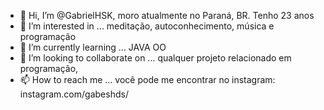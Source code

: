 - 👋 Hi, I’m @GabrielHSK, moro atualmente no Paraná, BR. Tenho 23 anos 
- 👀 I’m interested in ... meditação, autoconhecimento, música e programação
- 🌱 I’m currently learning ... JAVA OO 
- 💞️ I’m looking to collaborate on ... qualquer projeto relacionado em programação, 
- 📫 How to reach me ... você pode me encontrar no instagram: instagram.com/gabeshds/

<!---
GabrielHSK/GabrielHSK is a ✨ special ✨ repository because its `README.md` (this file) appears on your GitHub profile.
You can click the Preview link to take a look at your changes.
--->
